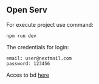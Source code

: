 ## Open Serv
For execute project use command:
```
npm run dev
```
The credentials for login:
```
email: user@nextmail.com
password: 123456
```
Acces to bd [here](https://vercel.com/soyandrestrujillos-projects/next-learn-dashboard/stores/postgres/store_JtL5QdYEgAPa1rlM/data)

